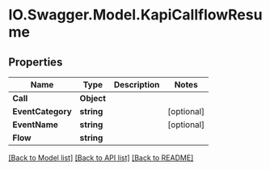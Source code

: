 # IO.Swagger.Model.KapiCallflowResume
## Properties

Name | Type | Description | Notes
------------ | ------------- | ------------- | -------------
**Call** | **Object** |  | 
**EventCategory** | **string** |  | [optional] 
**EventName** | **string** |  | [optional] 
**Flow** | **string** |  | 

[[Back to Model list]](../README.md#documentation-for-models) [[Back to API list]](../README.md#documentation-for-api-endpoints) [[Back to README]](../README.md)

